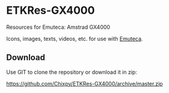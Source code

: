 # ETKRes-GX4000
Resources for Emuteca: Amstrad GX4000

Icons, images, texts, videos, etc. for use with [Emuteca](https://github.com/Chixpy/Emuteca).


Download
--------

Use GIT to clone the repository or download it in zip:

https://github.com/Chixpy/ETKRes-GX4000/archive/master.zip